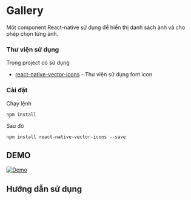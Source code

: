 # Gallery

Một component React-native sử dụng để hiển thị danh sách ảnh và cho phép chọn từng ảnh.

### Thư viện sử dụng

Trong project có sử dụng 

* [react-native-vector-icons](https://github.com/oblador/react-native-vector-icons) - Thư viện sử dụng font icon

### Cài đặt

Chạy lệnh

```
npm install
```

Sau đó

```
npm install react-native-vector-icons --save
```


## DEMO

[![Demo](demo/1.gif)]()

## Hướng dẫn sử dụng

